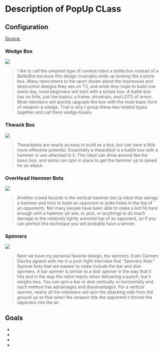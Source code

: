 # Description of PopUp CLass

## Configuration
[Source:](http://www.botmag.com/how-to-pick-the-best-fighting-robot-design/)
### Wedge Box
![](http://www.botmag.com/wp-content/uploads/2007/11/BestRCBots_02-280x173.jpg)

> I like to call the simplest type of combat robot a battle box instead of a BattleBot 
> because this design invariably ends up looking like a pizza box. Many newcomers to 
> the sport dream about the impressive and destructive designs they see on TV, and 
> while they hope to build one some day, most beginners will start with a simple box. 
> A battle box has no frills, just the basics: a frame, drivetrain, and LOTS of armor. 
> Most roboteers will quickly upgrade this box with the most basic form of weapon–a wedge. 
> That is why I group these two related types together and call them wedge-boxes.

### Thwack Box
![](http://www.botmag.com/wp-content/uploads/2007/11/BestRCBots_05.jpg)

> Thwackbots are nearly as easy to build as a box, but can have a little more offensive potential.
> Essentially a thwackbot is a battle box with a hammer or axe attached to it. The robot can drive 
> around like the basic box, and some can spin in place to get the hammer up to speed for an attack.

### OverHead Hammer Bots
![](http://www.botmag.com/wp-content/uploads/2007/11/BestRCBots_06.jpg)

> Another crowd favorite is the vertical hammer bot (a robot that swings a hammer and tries to bash
> an opponent or poke holes in the top of an opponent). Not many people have been able to make a bot
> hit hard enough with a hammer (or axe, or pick, or anything) to do much damage to the relatively 
> lightly armored top of an opponent, so if you can perfect this technique you will probably have a winner.

### Spinners
![](http://www.botmag.com/wp-content/uploads/2007/11/BestRCBots_04.jpg)

> Next we have my personal favorite design, the spinners. Even Carmen Electra agreed with me in a post-fight
> interview that “Spinners Rule.” Spinner bots that are easiest to make include the bar and disk spinners. 
> A bar spinner is similar to a disk spinner in the way that it hits and in the way the robot reacts when 
> delivering a punch, but it weighs less. You can spin a bar or disk vertically or horizontally and each method 
> has advantages and disadvantages. For a vertical spinner, nearly all the roboteers will spin the attacking side 
> from the ground up so that when the weapon hits the opponent it throws the opponent into the air.

## Goals
   *
   *
   *
   *
